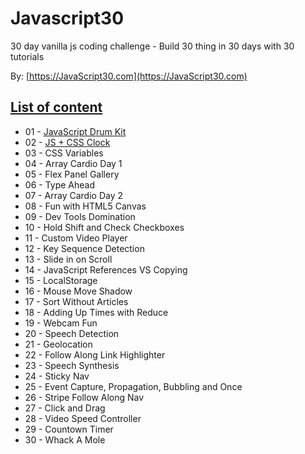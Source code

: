 # Javascript30

30 day vanilla js coding challenge - Build 30 thing in 30 days with 30 tutorials

By: [https://JavaScript30.com](https://JavaScript30.com)

## [List of content](https://bcarvalho89.github.io/javascript30/)
- 01 - [JavaScript Drum Kit](https://bcarvalho89.github.io/javascript30/day1/)
- 02 - [JS + CSS Clock](https://bcarvalho89.github.io/javascript30/day2/)
- 03 - CSS Variables
- 04 - Array Cardio Day 1
- 05 - Flex Panel Gallery
- 06 - Type Ahead
- 07 - Array Cardio Day 2
- 08 - Fun with HTML5 Canvas
- 09 - Dev Tools Domination
- 10 - Hold Shift and Check Checkboxes
- 11 - Custom Video Player
- 12 - Key Sequence Detection
- 13 - Slide in on Scroll
- 14 - JavaScript References VS Copying
- 15 - LocalStorage
- 16 - Mouse Move Shadow
- 17 - Sort Without Articles
- 18 - Adding Up Times with Reduce
- 19 - Webcam Fun
- 20 - Speech Detection
- 21 - Geolocation
- 22 - Follow Along Link Highlighter
- 23 - Speech Synthesis
- 24 - Sticky Nav
- 25 - Event Capture, Propagation, Bubbling and Once
- 26 - Stripe Follow Along Nav
- 27 - Click and Drag
- 28 - Video Speed Controller
- 29 - Countown Timer
- 30 - Whack A Mole